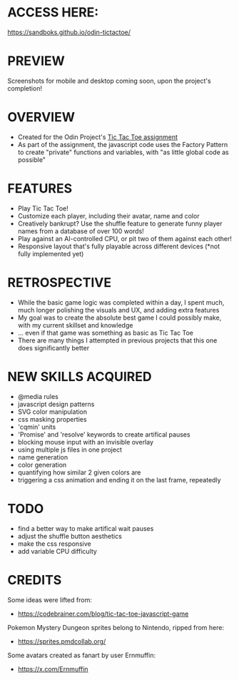 # ACCESS HERE:
https://sandboks.github.io/odin-tictactoe/

# PREVIEW
Screenshots for mobile and desktop coming soon, upon the project's completion!

# OVERVIEW
- Created for the Odin Project's [Tic Tac Toe assignment](https://www.theodinproject.com/lessons/node-path-javascript-tic-tac-toe)
- As part of the assignment, the javascript code uses the Factory Pattern to create "private" functions and variables, with "as little global code as possible"

# FEATURES
- Play Tic Tac Toe!
- Customize each player, including their avatar, name and color
- Creatively bankrupt? Use the shuffle feature to generate funny player names from a database of over 100 words!
- Play against an AI-controlled CPU, or pit two of them against each other!
- Responsive layout that's fully playable across different devices (*not fully implemented yet)

# RETROSPECTIVE
- While the basic game logic was completed within a day, I spent much, much longer polishing the visuals and UX, and adding extra features
- My goal was to create the absolute best game I could possibly make, with my current skillset and knowledge
- ... even if that game was something as basic as Tic Tac Toe
- There are many things I attempted in previous projects that this one does significantly better

# NEW SKILLS ACQUIRED
- @media rules
- javascript design patterns
- SVG color manipulation
- css masking properties
- 'cqmin' units
- 'Promise' and 'resolve' keywords to create artifical pauses
- blocking mouse input with an invisible overlay
- using multiple js files in one project
- name generation
- color generation
- quantifying how similar 2 given colors are
- triggering a css animation and ending it on the last frame, repeatedly

# TODO
- find a better way to make artifical wait pauses
- adjust the shuffle button aesthetics
- make the css responsive
- add variable CPU difficulty

# CREDITS
Some ideas were lifted from:
- https://codebrainer.com/blog/tic-tac-toe-javascript-game

Pokemon Mystery Dungeon sprites belong to Nintendo, ripped from here:
- https://sprites.pmdcollab.org/

Some avatars created as fanart by user Ernmuffin:
- https://x.com/Ernmuffin
